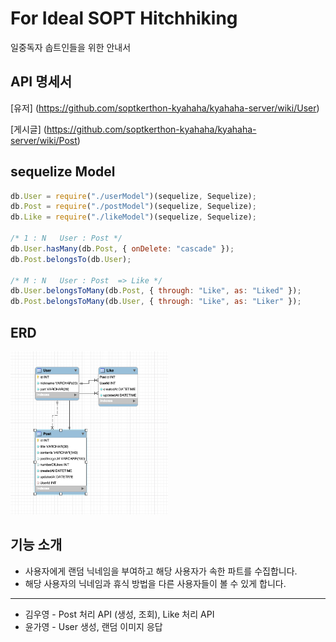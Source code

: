 # For Ideal SOPT Hitchhiking

일중독자 솝트인들을 위한 안내서

## API 명세서

[유저] (https://github.com/soptkerthon-kyahaha/kyahaha-server/wiki/User)

[게시글] (https://github.com/soptkerthon-kyahaha/kyahaha-server/wiki/Post)
<!-- - [createPost](https://github.com/soptkerthon-kyahaha/kyahaha-server/blob/main/controllers/postController.js): 사용자가 입력한 자신의 휴식 방법을 Post 테이블에 추가하고, 다른 사용자에게 보여줍니다.
- [createUser](https://github.com/soptkerthon-kyahaha/kyahaha-server/blob/main/controllers/userController.js): 사용자의 닉네임과 파트를 전달받아 User 테이블에 추가합니다. 
- [toggleLike](https://github.com/soptkerthon-kyahaha/kyahaha-server/blob/main/controllers/postController.js): 각 Post는 좋아요를 받을 수 있습니다.
- [readAllPosts](https://github.com/soptkerthon-kyahaha/kyahaha-server/blob/main/controllers/postController.js): 모든 Posts를 조회합니다. -->

## sequelize Model

```javascript
db.User = require("./userModel")(sequelize, Sequelize);
db.Post = require("./postModel")(sequelize, Sequelize);
db.Like = require("./likeModel")(sequelize, Sequelize);

/* 1 : N   User : Post */
db.User.hasMany(db.Post, { onDelete: "cascade" });
db.Post.belongsTo(db.User);

/* M : N   User : Post  => Like */
db.User.belongsToMany(db.Post, { through: "Like", as: "Liked" });
db.Post.belongsToMany(db.User, { through: "Like", as: "Liker" });
```

## ERD

<img src='./public/images/erd.png' width='50%'>

## 기능 소개

- 사용자에게 랜덤 닉네임을 부여하고 해당 사용자가 속한 파트를 수집합니다.
- 해당 사용자의 닉네임과 휴식 방법을 다른 사용자들이 볼 수 있게 합니다.

------

- 김우영 - Post 처리 API (생성, 조회), Like 처리 API
- 윤가영 - User 생성, 랜덤 이미지 응답